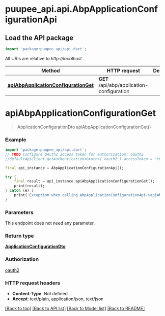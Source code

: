 # puupee_api.api.AbpApplicationConfigurationApi

## Load the API package
```dart
import 'package:puupee_api/api.dart';
```

All URIs are relative to *http://localhost*

Method | HTTP request | Description
------------- | ------------- | -------------
[**apiAbpApplicationConfigurationGet**](AbpApplicationConfigurationApi.md#apiabpapplicationconfigurationget) | **GET** /api/abp/application-configuration | 


# **apiAbpApplicationConfigurationGet**
> ApplicationConfigurationDto apiAbpApplicationConfigurationGet()



### Example
```dart
import 'package:puupee_api/api.dart';
// TODO Configure OAuth2 access token for authorization: oauth2
//defaultApiClient.getAuthentication<OAuth>('oauth2').accessToken = 'YOUR_ACCESS_TOKEN';

final api_instance = AbpApplicationConfigurationApi();

try {
    final result = api_instance.apiAbpApplicationConfigurationGet();
    print(result);
} catch (e) {
    print('Exception when calling AbpApplicationConfigurationApi->apiAbpApplicationConfigurationGet: $e\n');
}
```

### Parameters
This endpoint does not need any parameter.

### Return type

[**ApplicationConfigurationDto**](ApplicationConfigurationDto.md)

### Authorization

[oauth2](../README.md#oauth2)

### HTTP request headers

 - **Content-Type**: Not defined
 - **Accept**: text/plain, application/json, text/json

[[Back to top]](#) [[Back to API list]](../README.md#documentation-for-api-endpoints) [[Back to Model list]](../README.md#documentation-for-models) [[Back to README]](../README.md)

